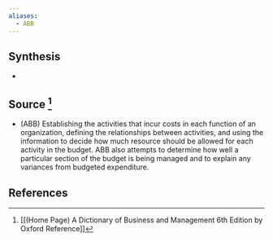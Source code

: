 ```yaml
---
aliases:
  - ABB
---
```

## Synthesis
- 
## Source [^1]
- (ABB) Establishing the activities that incur costs in each function of an organization, defining the relationships between activities, and using the information to decide how much resource should be allowed for each activity in the budget. ABB also attempts to determine how well a particular section of the budget is being managed and to explain any variances from budgeted expenditure.
## References

[^1]: [[(Home Page) A Dictionary of Business and Management 6th Edition by Oxford Reference]]